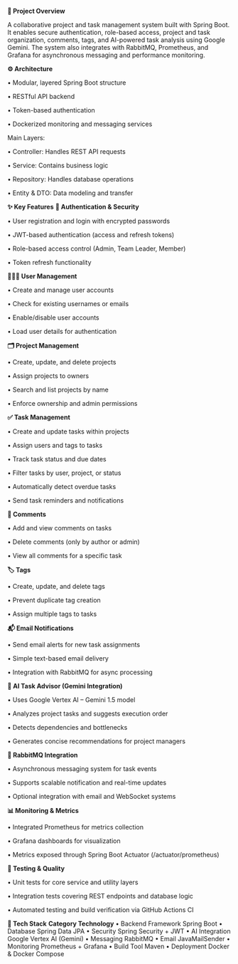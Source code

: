 **🧭 Project Overview**

A collaborative project and task management system built with Spring Boot.
It enables secure authentication, role-based access, project and task organization, comments, tags, and AI-powered task analysis using Google Gemini.
The system also integrates with RabbitMQ, Prometheus, and Grafana for asynchronous messaging and performance monitoring.

**⚙️ Architecture**

• Modular, layered Spring Boot structure

• RESTful API backend

• Token-based authentication

• Dockerized monitoring and messaging services

Main Layers:

• Controller: Handles REST API requests

• Service: Contains business logic

• Repository: Handles database operations

• Entity & DTO: Data modeling and transfer

**✨ Key Features**
**🔐 Authentication & Security**

• User registration and login with encrypted passwords

• JWT-based authentication (access and refresh tokens)

• Role-based access control (Admin, Team Leader, Member)

• Token refresh functionality

**🧑‍🤝‍🧑 User Management**

• Create and manage user accounts

• Check for existing usernames or emails

• Enable/disable user accounts

• Load user details for authentication

**🗂️ Project Management**

• Create, update, and delete projects

• Assign projects to owners

• Search and list projects by name

• Enforce ownership and admin permissions

**✅ Task Management**

• Create and update tasks within projects

• Assign users and tags to tasks

• Track task status and due dates

• Filter tasks by user, project, or status

• Automatically detect overdue tasks

• Send task reminders and notifications

**💬 Comments**

• Add and view comments on tasks

• Delete comments (only by author or admin)

• View all comments for a specific task

**🏷️ Tags**

• Create, update, and delete tags

• Prevent duplicate tag creation

• Assign multiple tags to tasks

**📬 Email Notifications**

• Send email alerts for new task assignments

• Simple text-based email delivery

• Integration with RabbitMQ for async processing

**🤖 AI Task Advisor (Gemini Integration)**

• Uses Google Vertex AI – Gemini 1.5 model

• Analyzes project tasks and suggests execution order

• Detects dependencies and bottlenecks

• Generates concise recommendations for project managers

**🐇 RabbitMQ Integration**

• Asynchronous messaging system for task events

• Supports scalable notification and real-time updates

• Optional integration with email and WebSocket systems

**📊 Monitoring & Metrics**

• Integrated Prometheus for metrics collection

• Grafana dashboards for visualization

• Metrics exposed through Spring Boot Actuator (/actuator/prometheus)

**🧪 Testing & Quality**

• Unit tests for core service and utility layers

• Integration tests covering REST endpoints and database logic

• Automated testing and build verification via GitHub Actions CI

**🧱 Tech Stack**
**Category	Technology**
• Backend Framework	Spring Boot
• Database	Spring Data JPA
• Security	Spring Security + JWT
• AI Integration	Google Vertex AI (Gemini)
• Messaging	RabbitMQ
• Email	JavaMailSender
• Monitoring	Prometheus + Grafana
• Build Tool	Maven
• Deployment	Docker & Docker Compose
